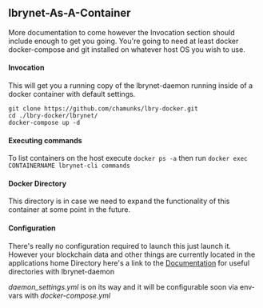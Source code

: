 ## lbrynet-As-A-Container

More documentation to come however the Invocation section should include enough to get you going.  You're going to need at least docker docker-compose and git installed on whatever host OS you wish to use.

#### Invocation
This will get you a running copy of the lbrynet-daemon running inside of a docker container with default settings.
```
git clone https://github.com/chamunks/lbry-docker.git
cd ./lbry-docker/lbrynet/
docker-compose up -d
```

#### Executing commands

To list containers on the host execute `docker ps -a` then run `docker exec CONTAINERNAME lbrynet-cli commands`

#### Docker Directory

This directory is in case we need to expand the functionality of this container at some point in the future.

#### Configuration
There's really no configuration required to launch this just launch it.  However your blockchain data and other things are currently located in the applications home Directory here's a link to the [Documentation](https://lbry.io/faq/lbry-directories) for useful directories with lbrynet-daemon

*daemon_settings.yml* is on its way and it will be configurable soon via env-vars with *docker-compose.yml*
